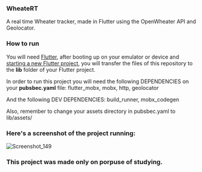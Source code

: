 ### WheateRT

A real time Wheater tracker, made in Flutter using the OpenWheater API and Geolocator.

### How to run

You will need <a href="https://docs.flutter.dev/get-started/install">Flutter</a>, after booting up on your emulator or device and <a href="https://docs.flutter.dev/get-started/codelab">starting a new Flutter project</a>, you will transfer the files of this repository to the <strong>lib</strong> folder of your Flutter project.

In order to run this project you will need the following DEPENDENCIES on your <strong>pubsbec.yaml</strong> file:
flutter_mobx,
mobx,
http,
geolocator

And the following DEV DEPENDENCIES:
build_runner,
mobx_codegen

Also, remember to change your assets directory in pubsbec.yaml to lib/assets/

### Here's a screenshot of the project running:
![Screenshot_149](https://user-images.githubusercontent.com/113607857/191507558-e2fd32de-571d-45f3-a7a3-a6b2d45d25a0.png)

### This project was made only on porpuse of studying.
